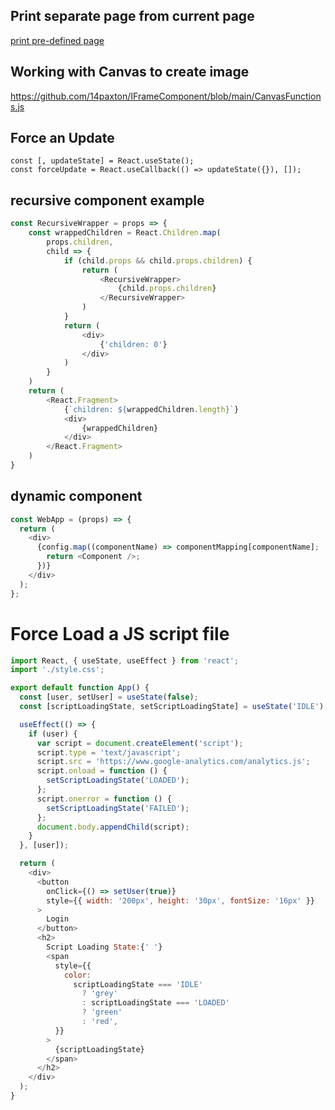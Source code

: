 ## Print separate page from current page
<a href="https://gist.github.com/14paxton/8bf4b0df10a7c4add52c9d4d2da88879"> print pre-defined page </a>


## Working with Canvas to create image
https://github.com/14paxton/IFrameComponent/blob/main/CanvasFunctions.js

## Force an Update
    const [, updateState] = React.useState();
    const forceUpdate = React.useCallback(() => updateState({}), []);

## recursive component example
```javascript
const RecursiveWrapper = props => {
    const wrappedChildren = React.Children.map(
        props.children,
        child => {
            if (child.props && child.props.children) {
                return (
                    <RecursiveWrapper>
                        {child.props.children}
                    </RecursiveWrapper>
                )
            }
            return (
                <div>
                    {'children: 0'}
                </div>
            )
        }
    )
    return (
        <React.Fragment>
            {`children: ${wrappedChildren.length}`}
            <div>
                {wrappedChildren}
            </div>
        </React.Fragment>
    )
}

```

## dynamic component
```javascript
const WebApp = (props) => {
  return (
    <div>
      {config.map((componentName) => componentMapping[componentName];
        return <Component />;
      })}
    </div>
  );
};
```

# Force Load a JS script file
```javascript
import React, { useState, useEffect } from 'react';
import './style.css';

export default function App() {
  const [user, setUser] = useState(false);
  const [scriptLoadingState, setScriptLoadingState] = useState('IDLE');

  useEffect(() => {
    if (user) {
      var script = document.createElement('script');
      script.type = 'text/javascript';
      script.src = 'https://www.google-analytics.com/analytics.js';
      script.onload = function () {
        setScriptLoadingState('LOADED');
      };
      script.onerror = function () {
        setScriptLoadingState('FAILED');
      };
      document.body.appendChild(script);
    }
  }, [user]);

  return (
    <div>
      <button
        onClick={() => setUser(true)}
        style={{ width: '200px', height: '30px', fontSize: '16px' }}
      >
        Login
      </button>
      <h2>
        Script Loading State:{' '}
        <span
          style={{
            color:
              scriptLoadingState === 'IDLE'
                ? 'grey'
                : scriptLoadingState === 'LOADED'
                ? 'green'
                : 'red',
          }}
        >
          {scriptLoadingState}
        </span>
      </h2>
    </div>
  );
}
```